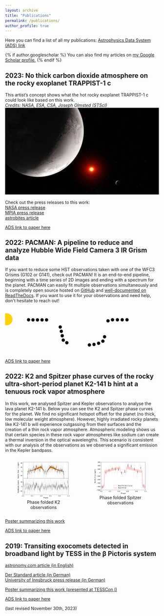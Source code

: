 ```yaml
---
layout: archive
title: "Publications"
permalink: /publications/
author_profile: true
---
```



Here you can find a list of all my publications: [Astrophysics Data System (ADS) link](
https://ui.adsabs.harvard.edu/user/libraries/1ryuxALvQN2rWE-86p4lCQ)

{% if author.googlescholar %}
  You can also find my articles on <u><a href="{{author.googlescholar}}">my Google Scholar profile</a>.</u>
{% endif %}


2023: No thick carbon dioxide atmosphere on the rocky exoplanet TRAPPIST-1 c
----------------------------------------------------------------------------

This artist’s concept shows what the hot rocky exoplanet TRAPPIST-1 c could look like based on this work.  
*Credits: NASA, ESA, CSA, Joseph Olmsted (STScI)*
![artist impression of TRAPPIST-1 c](/images/stsci-01h2tjpnhw1319q5kgct205kex.webp)

Check out the press releases to this work:  
[NASA press release](https://www.nasa.gov/universe/webb-rules-out-thick-carbon-dioxide-atmosphere-for-rocky-exoplanet/)  
[MPIA press release](https://www.mpg.de/20455810/searching-for-an-atmosphere-on-the-rocky-exoplanet-trappist-1-c)  
[astrobites article](https://astrobites.org/2023/08/08/vibe-checking-trappist-1c/)  

[ADS link to paper here](https://ui.adsabs.harvard.edu/abs/2023Natur.620..746Z/abstract)

2022: PACMAN: A pipeline to reduce and analyze Hubble Wide Field Camera 3 IR Grism data
---------------------------------------------------------------------------------------

If you want to reduce some HST observations taken with one of the WFC3 Grisms (G102 or G141), check out PACMAN! It is an end-to-end pipeline, beginning with a time series of 2D images and ending with a spectrum for the planet. PACMAN can easily fit multiple observations simultaneously and is completely open source hosted on [GitHub](
https://github.com/sebastian-zieba/PACMAN) and [well-documented on ReadTheDocs](
https://pacmandocs.readthedocs.io/en/latest/). If you want to use it for your observations and need help, don't hesitate to reach out!

![PACMAN_logo](/images/Pacman_V2.gif)

[ADS link to paper here](https://ui.adsabs.harvard.edu/abs/2022JOSS....7.4838Z/abstract)

2022: K2 and Spitzer phase curves of the rocky ultra-short-period planet K2-141 b hint at a tenuous rock vapor atmosphere
-------------------------------------------------------------------------------------------------------------------------

In this work, we analysed Spitzer and Kepler observations to analyse the lava planet K2-141 b. Below you can see the K2 and Spitzer phase curves for the planet. We find no significant hotspot offset for the planet (no thick, low molecular weight atmosphere). However, highly irradiated rocky planets like K2-141 b will experience outgassing from their surfaces and the creation of a thin rock vapor atmosphere. Atmospheric modeling shows us that certain species in these rock vapor atmospheres like sodium can create a thermal inversion in the optical wavelengths. This scenario is consistent with our analysis of the observations as we observed a significant emission in the Kepler bandpass.

<div style="display: flex; flex-direction: row; justify-content: space-around; align-items: flex-start; text-align: center;">

  <figure>
    <img src="/images/k2.png" alt="First Image">
    <figcaption>Phase folded K2 observations</figcaption>
  </figure>

  <figure>
    <img src="/images/spitzer.png" alt="Second Image">
    <figcaption>Phase folded Spitzer observations</figcaption>
  </figure>

</div>

[Poster summarizing this work](https://sebastian-zieba.github.io/files/poster_k2141b.pdf)

[ADS link to paper here](https://ui.adsabs.harvard.edu/abs/2022A%26A...664A..79Z/abstract)

2019: Transiting exocomets detected in broadband light by TESS in the β Pictoris system
---------------------------------------------------------------------------------------

[astronomy.com article (in English)](https://www.astronomy.com/science/tess-spots-its-first-exocomet-around-one-of-the-skys-brightest-stars/)  

[Der Standard article (in German)](https://www.derstandard.de/story/2000103698443/tiroler-student-entdeckte-drei-exokometen-um-den-stern-beta-pictoris)  
[University of Innsbruck press release (in German)](https://www.uibk.ac.at/archive/public-relations/presse/archiv/2019/1149/)  

[Poster summarizing this work (presented at TESSCon I)](https://sebastian-zieba.github.io/files/poster_exocomets.pdf)

[ADS link to paper here](https://ui.adsabs.harvard.edu/abs/2019A%26A...625L..13Z/abstract)


(last revised November 30th, 2023)

